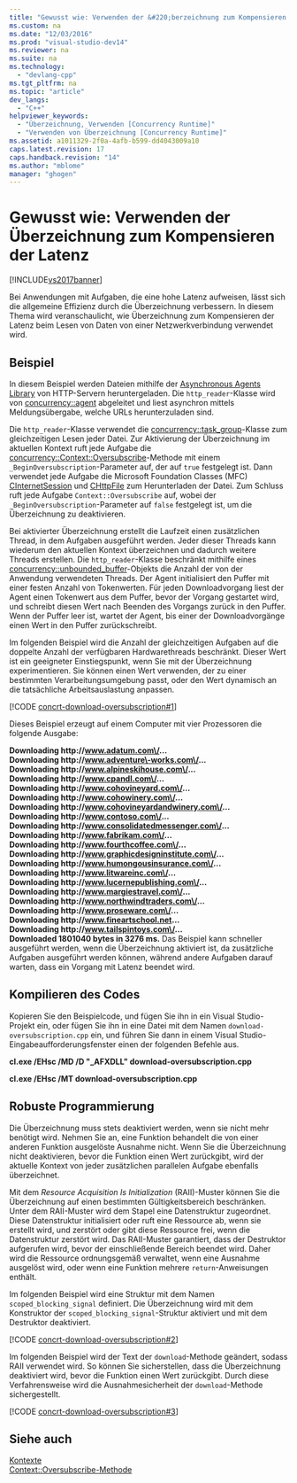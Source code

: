 ```yaml
---
title: "Gewusst wie: Verwenden der &#220;berzeichnung zum Kompensieren der Latenz"
ms.custom: na
ms.date: "12/03/2016"
ms.prod: "visual-studio-dev14"
ms.reviewer: na
ms.suite: na
ms.technology: 
  - "devlang-cpp"
ms.tgt_pltfrm: na
ms.topic: "article"
dev_langs: 
  - "C++"
helpviewer_keywords: 
  - "Überzeichnung, Verwenden [Concurrency Runtime]"
  - "Verwenden von Überzeichnung [Concurrency Runtime]"
ms.assetid: a1011329-2f0a-4afb-b599-dd4043009a10
caps.latest.revision: 17
caps.handback.revision: "14"
ms.author: "mblome"
manager: "ghogen"
---
```

# Gewusst wie: Verwenden der &#220;berzeichnung zum Kompensieren der Latenz
[!INCLUDE[vs2017banner](../../assembler/inline/includes/vs2017banner.md)]

Bei Anwendungen mit Aufgaben, die eine hohe Latenz aufweisen, lässt sich die allgemeine Effizienz durch die Überzeichnung verbessern.  In diesem Thema wird veranschaulicht, wie Überzeichnung zum Kompensieren der Latenz beim Lesen von Daten von einer Netzwerkverbindung verwendet wird.  
  
## Beispiel  
 In diesem Beispiel werden Dateien mithilfe der [Asynchronous Agents Library](../../parallel/concrt/asynchronous-agents-library.md) von HTTP\-Servern heruntergeladen.  Die `http_reader`\-Klasse wird von [concurrency::agent](../../parallel/concrt/reference/agent-class.md) abgeleitet und liest asynchron mittels Meldungsübergabe, welche URLs herunterzuladen sind.  
  
 Die `http_reader`\-Klasse verwendet die [concurrency::task\_group](../Topic/task_group%20Class.md)\-Klasse zum gleichzeitigen Lesen jeder Datei.  Zur Aktivierung der Überzeichnung im aktuellen Kontext ruft jede Aufgabe die [concurrency::Context::Oversubscribe](../Topic/Context::Oversubscribe%20Method.md)\-Methode mit einem `_BeginOversubscription`\-Parameter auf, der auf `true` festgelegt ist.  Dann verwendet jede Aufgabe die Microsoft Foundation Classes \(MFC\) [CInternetSession](../../mfc/reference/cinternetsession-class.md) und [CHttpFile](../../mfc/reference/chttpfile-class.md) zum Herunterladen der Datei.  Zum Schluss ruft jede Aufgabe `Context::Oversubscribe` auf, wobei der `_BeginOversubscription`\-Parameter auf `false` festgelegt ist, um die Überzeichnung zu deaktivieren.  
  
 Bei aktivierter Überzeichnung erstellt die Laufzeit einen zusätzlichen Thread, in dem Aufgaben ausgeführt werden.  Jeder dieser Threads kann wiederum den aktuellen Kontext überzeichnen und dadurch weitere Threads erstellen.  Die `http_reader`\-Klasse beschränkt mithilfe eines [concurrency::unbounded\_buffer](../Topic/unbounded_buffer%20Class.md)\-Objekts die Anzahl der von der Anwendung verwendeten Threads.  Der Agent initialisiert den Puffer mit einer festen Anzahl von Tokenwerten.  Für jeden Downloadvorgang liest der Agent einen Tokenwert aus dem Puffer, bevor der Vorgang gestartet wird, und schreibt diesen Wert nach Beenden des Vorgangs zurück in den Puffer.  Wenn der Puffer leer ist, wartet der Agent, bis einer der Downloadvorgänge einen Wert in den Puffer zurückschreibt.  
  
 Im folgenden Beispiel wird die Anzahl der gleichzeitigen Aufgaben auf die doppelte Anzahl der verfügbaren Hardwarethreads beschränkt.  Dieser Wert ist ein geeigneter Einstiegspunkt, wenn Sie mit der Überzeichnung experimentieren.  Sie können einen Wert verwenden, der zu einer bestimmten Verarbeitungsumgebung passt, oder den Wert dynamisch an die tatsächliche Arbeitsauslastung anpassen.  
  
 [!CODE [concrt-download-oversubscription#1](../CodeSnippet/VS_Snippets_ConcRT/concrt-download-oversubscription#1)]  
  
 Dieses Beispiel erzeugt auf einem Computer mit vier Prozessoren die folgende Ausgabe:  
  
  **Downloading http:\/\/www.adatum.com\/...**  
**Downloading http:\/\/www.adventure\-works.com\/...**  
**Downloading http:\/\/www.alpineskihouse.com\/...**  
**Downloading http:\/\/www.cpandl.com\/...**  
**Downloading http:\/\/www.cohovineyard.com\/...**  
**Downloading http:\/\/www.cohowinery.com\/...**  
**Downloading http:\/\/www.cohovineyardandwinery.com\/...**  
**Downloading http:\/\/www.contoso.com\/...**  
**Downloading http:\/\/www.consolidatedmessenger.com\/...**  
**Downloading http:\/\/www.fabrikam.com\/...**  
**Downloading http:\/\/www.fourthcoffee.com\/...**  
**Downloading http:\/\/www.graphicdesigninstitute.com\/...**  
**Downloading http:\/\/www.humongousinsurance.com\/...**  
**Downloading http:\/\/www.litwareinc.com\/...**  
**Downloading http:\/\/www.lucernepublishing.com\/...**  
**Downloading http:\/\/www.margiestravel.com\/...**  
**Downloading http:\/\/www.northwindtraders.com\/...**  
**Downloading http:\/\/www.proseware.com\/...**  
**Downloading http:\/\/www.fineartschool.net...**  
**Downloading http:\/\/www.tailspintoys.com\/...**  
**Downloaded 1801040 bytes in 3276 ms.** Das Beispiel kann schneller ausgeführt werden, wenn die Überzeichnung aktiviert ist, da zusätzliche Aufgaben ausgeführt werden können, während andere Aufgaben darauf warten, dass ein Vorgang mit Latenz beendet wird.  
  
## Kompilieren des Codes  
 Kopieren Sie den Beispielcode, und fügen Sie ihn in ein Visual Studio\-Projekt ein, oder fügen Sie ihn in eine Datei mit dem Namen `download-oversubscription.cpp` ein, und führen Sie dann in einem Visual Studio\-Eingabeaufforderungsfenster einen der folgenden Befehle aus.  
  
 **cl.exe \/EHsc \/MD \/D "\_AFXDLL" download\-oversubscription.cpp**  
  
 **cl.exe \/EHsc \/MT download\-oversubscription.cpp**  
  
## Robuste Programmierung  
 Die Überzeichnung muss stets deaktiviert werden, wenn sie nicht mehr benötigt wird.  Nehmen Sie an, eine Funktion behandelt die von einer anderen Funktion ausgelöste Ausnahme nicht.  Wenn Sie die Überzeichnung nicht deaktivieren, bevor die Funktion einen Wert zurückgibt, wird der aktuelle Kontext von jeder zusätzlichen parallelen Aufgabe ebenfalls überzeichnet.  
  
 Mit dem *Resource Acquisition Is Initialization* \(RAII\)\-Muster können Sie die Überzeichnung auf einen bestimmten Gültigkeitsbereich beschränken.  Unter dem RAII\-Muster wird dem Stapel eine Datenstruktur zugeordnet.  Diese Datenstruktur initialisiert oder ruft eine Ressource ab, wenn sie erstellt wird, und zerstört oder gibt diese Ressource frei, wenn die Datenstruktur zerstört wird.  Das RAII\-Muster garantiert, dass der Destruktor aufgerufen wird, bevor der einschließende Bereich beendet wird.  Daher wird die Ressource ordnungsgemäß verwaltet, wenn eine Ausnahme ausgelöst wird, oder wenn eine Funktion mehrere `return`\-Anweisungen enthält.  
  
 Im folgenden Beispiel wird eine Struktur mit dem Namen `scoped_blocking_signal` definiert.  Die Überzeichnung wird mit dem Konstruktor der `scoped_blocking_signal`\-Struktur aktiviert und mit dem Destruktor deaktiviert.  
  
 [!CODE [concrt-download-oversubscription#2](../CodeSnippet/VS_Snippets_ConcRT/concrt-download-oversubscription#2)]  
  
 Im folgenden Beispiel wird der Text der `download`\-Methode geändert, sodass RAII verwendet wird. So können Sie sicherstellen, dass die Überzeichnung deaktiviert wird, bevor die Funktion einen Wert zurückgibt.  Durch diese Verfahrensweise wird die Ausnahmesicherheit der `download`\-Methode sichergestellt.  
  
 [!CODE [concrt-download-oversubscription#3](../CodeSnippet/VS_Snippets_ConcRT/concrt-download-oversubscription#3)]  
  
## Siehe auch  
 [Kontexte](../../parallel/concrt/contexts.md)   
 [Context::Oversubscribe\-Methode](../Topic/Context::Oversubscribe%20Method.md)